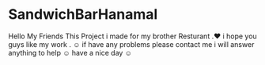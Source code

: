 # SandwichBarHanamal
Hello My Friends This Project i made for my brother Resturant .♥
i hope you guys like my work . ☺
if have any problems please contact me i will answer anything to help ☺
have a nice day ☺
